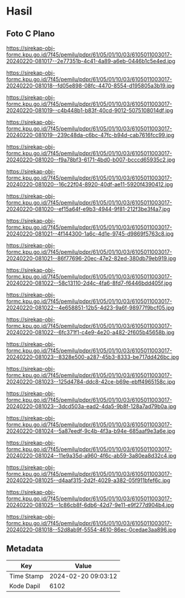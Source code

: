 # Hasil

## Foto C Plano

https://sirekap-obj-formc.kpu.go.id/7f45/pemilu/pdpr/61/05/01/10/03/6105011003017-20240220-081017--2e77351b-4c41-4a89-a6eb-0446b1c5e4ed.jpg

https://sirekap-obj-formc.kpu.go.id/7f45/pemilu/pdpr/61/05/01/10/03/6105011003017-20240220-081018--fd05e898-08fc-4470-8554-d195805a3b19.jpg

https://sirekap-obj-formc.kpu.go.id/7f45/pemilu/pdpr/61/05/01/10/03/6105011003017-20240220-081019--c4b448b1-b83f-40cd-9012-5075108014df.jpg

https://sirekap-obj-formc.kpu.go.id/7f45/pemilu/pdpr/61/05/01/10/03/6105011003017-20240220-081019--239c48da-c6bc-47fc-b94d-cab7616fcc99.jpg

https://sirekap-obj-formc.kpu.go.id/7f45/pemilu/pdpr/61/05/01/10/03/6105011003017-20240220-081020--f9a78bf3-6171-4bd0-b007-bcccd65935c2.jpg

https://sirekap-obj-formc.kpu.go.id/7f45/pemilu/pdpr/61/05/01/10/03/6105011003017-20240220-081020--16c22f04-8920-40df-ae11-5920f4390412.jpg

https://sirekap-obj-formc.kpu.go.id/7f45/pemilu/pdpr/61/05/01/10/03/6105011003017-20240220-081020--ef15a64f-e9b3-4944-9f81-212f3be3f4a7.jpg

https://sirekap-obj-formc.kpu.go.id/7f45/pemilu/pdpr/61/05/01/10/03/6105011003017-20240220-081021--4f144300-1a6c-4d1e-9745-d9869f5763c8.jpg

https://sirekap-obj-formc.kpu.go.id/7f45/pemilu/pdpr/61/05/01/10/03/6105011003017-20240220-081021--86f77696-20ec-47e2-82ed-380db79eb919.jpg

https://sirekap-obj-formc.kpu.go.id/7f45/pemilu/pdpr/61/05/01/10/03/6105011003017-20240220-081022--58c13110-2d4c-4fa6-8fd7-f6446bdd405f.jpg

https://sirekap-obj-formc.kpu.go.id/7f45/pemilu/pdpr/61/05/01/10/03/6105011003017-20240220-081022--4e658851-12b5-4d23-9a6f-98977f9bcf05.jpg

https://sirekap-obj-formc.kpu.go.id/7f45/pemilu/pdpr/61/05/01/10/03/6105011003017-20240220-081022--6fc371f1-c4e9-4e20-a482-2f605b45658b.jpg

https://sirekap-obj-formc.kpu.go.id/7f45/pemilu/pdpr/61/05/01/10/03/6105011003017-20240220-081023--8328e500-a287-45b3-8333-be717dd426bc.jpg

https://sirekap-obj-formc.kpu.go.id/7f45/pemilu/pdpr/61/05/01/10/03/6105011003017-20240220-081023--125d4784-ddc8-42ce-b69e-ebff4965158c.jpg

https://sirekap-obj-formc.kpu.go.id/7f45/pemilu/pdpr/61/05/01/10/03/6105011003017-20240220-081023--3dcd503a-ead2-4da5-9b8f-128a7ad79b0a.jpg

https://sirekap-obj-formc.kpu.go.id/7f45/pemilu/pdpr/61/05/01/10/03/6105011003017-20240220-081024--5a87eedf-9c4b-4f3a-b94e-685aaf9e3a6e.jpg

https://sirekap-obj-formc.kpu.go.id/7f45/pemilu/pdpr/61/05/01/10/03/6105011003017-20240220-081024--11e9a35d-a960-4f6c-ab59-3a80ea8d32c4.jpg

https://sirekap-obj-formc.kpu.go.id/7f45/pemilu/pdpr/61/05/01/10/03/6105011003017-20240220-081025--d4aaf315-2d2f-4029-a382-05f911bfef6c.jpg

https://sirekap-obj-formc.kpu.go.id/7f45/pemilu/pdpr/61/05/01/10/03/6105011003017-20240220-081025--1c86cb8f-6db6-42d7-9e11-e9f277d904b4.jpg

https://sirekap-obj-formc.kpu.go.id/7f45/pemilu/pdpr/61/05/01/10/03/6105011003017-20240220-081018--52d8ab9f-5554-4610-86ec-0cedae3aa896.jpg


## Metadata

| Key        | Value               |
| ---------- | ------------------- |
| Time Stamp | 2024-02-20 09:03:12 |
| Kode Dapil | 6102                |



